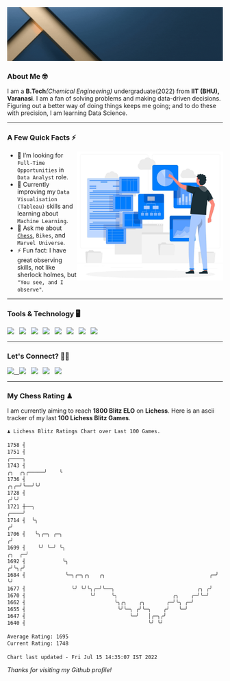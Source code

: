   <img src= "https://github.com/Laxman-Lakhan/Laxman-Lakhan/blob/master/Assets/Header.gif">

### About Me 🤓

I am a **B.Tech**_(Chemical Engineering)_ undergraduate(2022) from **IIT (BHU), Varanasi**. I am a fan of solving problems and making data-driven decisions. Figuring out a better way of doing things keeps me going; and to do these with precision, I am learning Data Science.

---

### A Few Quick Facts ⚡️
<img align="right" alt="Coding" width="340" src="https://github.com/Laxman-Lakhan/Laxman-Lakhan/blob/master/Assets/Data_Vector.jpg">   

- 🤝 I’m looking for `Full-Time Opportunities` in `Data Analyst` role.
- 📖 Currently improving my `Data Visualisation (Tableau)` skills and learning about `Machine Learning`.
- 💬 Ask me about [`Chess`](https://lichess.org/@/YourKingIsInDanger), `Bikes`, and `Marvel Universe`.
- ⚡️ Fun fact: I have great observing skills, not like sherlock holmes, but `"You see, and I observe"`.

---
### Tools & Technology 🖥

<img src="https://img.shields.io/badge/Python-white?logo=Python&logoColor=ColorName&style=ShieldStyle" /> &nbsp;
<img src="https://img.shields.io/badge/MySQL-white?logo=MySQL&logoColor=ColorName&style=ShieldStyle" /> &nbsp;
<img src="https://img.shields.io/badge/Tableau-white?logo=Tableau&logoColor=ColorName&style=ShieldStyle" /> &nbsp;
<img src="https://img.shields.io/badge/Excel-white?logo=Microsoft+Excel&logoColor=196F3D&style=ShieldStyle" /> &nbsp;
<img src="https://img.shields.io/badge/Jupyter-white?logo=Jupyter&logoColor=ColorName&style=ShieldStyle" /> &nbsp;
<img src="https://img.shields.io/badge/pandas-white?logo=Pandas&logoColor=000080&style=ShieldStyle" /> &nbsp;
<img src="https://img.shields.io/badge/numpy-white?logo=Numpy&logoColor=85C1E9&style=ShieldStyle" /> &nbsp;
<img src="https://img.shields.io/badge/scikit learn-white?logo=Scikit+Learn&logoColor=ColorName&style=ShieldStyle" /> &nbsp;



---

### Let's Connect? 🫳🏻

<a href="mailto:laxmansingh.lakhan@gmail.com"> <img src="https://img.icons8.com/fluent/48/000000/gmail.png" width="3.5%"/> &nbsp;
[<img src="https://img.icons8.com/color/48/000000/linkedin.png" width="3.5%"/>](https://www.linkedin.com/in/laxman-lakhan/)  &nbsp;
[<img src="https://img.icons8.com/fluent/48/000000/facebook-new.png" width="3.5%"/>](https://www.facebook.com/s.laxmanlakhan/)  &nbsp;
[<img src="https://img.icons8.com/fluent/48/000000/instagram-new.png" width="3.5%"/>](https://www.instagram.com/laxman.lakhan/)  &nbsp;
[<img src="https://img.icons8.com/color/48/000000/twitter.png" width="3.5%"/>](https://twitter.com/laxman__lakhan)  &nbsp;

 ---
  
### My Chess Rating ♟
  
I am currently aiming to reach **1800 Blitz ELO** on **Lichess**. Here is an ascii tracker of my last **100 Lichess Blitz Games**.

  ```
  ♟︎ 𝙻𝚒𝚌𝚑𝚎𝚜𝚜 𝙱𝚕𝚒𝚝𝚣 𝚁𝚊𝚝𝚒𝚗𝚐𝚜 𝙲𝚑𝚊𝚛𝚝 𝚘𝚟𝚎𝚛 𝙻𝚊𝚜𝚝 𝟷00 𝙶𝚊𝚖𝚎𝚜.
  
1758 ┤
1751 ┤                                                                                             ╭────╮
1743 ┤                                                                                 ╭╮  ╭╮╭─────╯    ╰
1736 ┤                                                                             ╭╮╭─╯╰──╯╰╯
1728 ┤                                                                            ╭╯╰╯
1721 ┼──╮                                                                    ╭────╯
1714 ┤  ╰╮                                                                  ╭╯
1706 ┤   ╰╮╭─╮ ╭─╮                                                         ╭╯
1699 ┤    ╰╯ ╰─╯ ╰╮                                                  ╭╮  ╭─╯
1692 ┤            ╰╮                                                ╭╯╰╮╭╯
1684 ┤             ╰─╮╭─╮╭╮   ╭╮                                  ╭─╯  ╰╯
1677 ┤               ╰╯ ╰╯╰╮╭─╯╰──╮                           ╭╮ ╭╯
1670 ┤                     ╰╯     ╰╮                  ╭╮    ╭─╯╰─╯
1662 ┤                             ╰╮╭╮    ╭╮       ╭─╯╰╮ ╭─╯
1655 ┤                              ╰╯╰─╮ ╭╯╰─╮    ╭╯   ╰─╯
1647 ┤                                  ╰─╯   │╭─╮╭╯
1640 ┤                                        ╰╯ ╰╯ 

Average Rating: 1695
Current Rating: 1748

Chart last updated - Fri Jul 15 14:35:07 IST 2022  
  ```
  
  
*Thanks for visiting my Github profile!*

